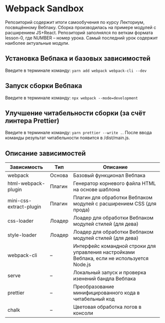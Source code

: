 # Webpack Sandbox

Репозиторий содержит итоги самообучения по курсу Лекториум, посвящённому Вебпаку.
Сборка производилась на примере модулей с расширением JS+React.
Репозиторий заполнялся по веткам формата lesson-0<NUMBER>, где NUMBER – номер урока.
Самый последний урок содержит наиболее актуальные модули.

## Установка Вебпака и базовых зависимостей

Введите в терминале команду: `yarn add webpack webpack-cli --dev`

## Запуск сборки Вебпака

Введите в терминале команду: `npx webpack --mode=development`

## Улучшение читабельности сборки (за счёт линтера Prettier)

Введите в терминале команду: `yarn prettier --write .`.
После ввода команды результат читабельности появится в /dist/main.js.

## Описание зависимостей

| Зависимость             | Тип    | Описание                                                                                    |
| ----------------------- | ------ | ------------------------------------------------------------------------------------------- |
| webpack                 | Основа | Базовый функционал Вебпака                                                                  |
| html-webpack-plugin     | Плагин | Генератор корневого файла HTML на основе шаблона                                            |
| mini-css-extract-plugin | Плагин | Плагин для обработки Вебпаком модулей с расширением CSS (для прода)                         |
| css-loader              | Лоадер | Лоадер для обработки Вебпаком модулей стилей (для дева)                                     |
| style-loader            | Лоадер | Лоадер для обработки Вебпаком модулей стилей (для дева)                                     |
| webpack-cli             | –      | Интерфейс командной строки для управления настройками Вебпака, если не используется Node.js |
| serve                   | –      | Локальный запуск и проверка изенений бандла Вебпака                                         |
| prettier                | –      | Преобразование минифицированного кода в читабельный код                                     |
| chalk                   | –      | Цветовая обработка логов в консоли                                                          |
